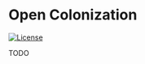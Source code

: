 # Open Colonization
[![License](https://img.shields.io/badge/License-Apache%202.0-blue.svg)](https://github.com/sambalmueslie/open-event/blob/master/LICENSE)


TODO

